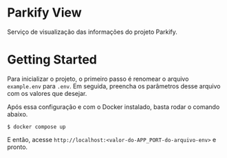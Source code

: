 # Parkify View

Serviço de visualização das informações do projeto Parkify.

# Getting Started

Para inicializar o projeto, o primeiro passo é renomear o arquivo `example.env` para `.env`. Em seguida, preencha os parâmetros desse arquivo com os valores que desejar.

Após essa configuração e com o Docker instalado, basta rodar o comando abaixo.

```shell
$ docker compose up
```

E então, acesse `http://localhost:<valor-do-APP_PORT-do-arquivo-env>` e pronto.
